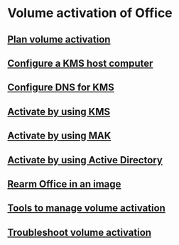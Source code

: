# Volume activation of Office
## [Plan volume activation](plan-volume-activation-of-office.md)
## [Configure a KMS host computer](configure-a-kms-host-computer-for-office.md)
## [Configure DNS for KMS](configure-dns-to-activate-office-by-using-kms.md)
## [Activate by using KMS](activate-office-by-using-kms.md)
## [Activate by using MAK](activate-office-by-using-mak.md)
## [Activate by using Active Directory](activate-office-by-using-active-directory.md)
## [Rearm Office in an image](rearm-an-office-installation-on-an-image-when-using-kms-to-activate.md)
## [Tools to manage volume activation](tools-to-manage-volume-activation-of-office.md)
## [Troubleshoot volume activation](troubleshoot-volume-activation-of-office.md)

